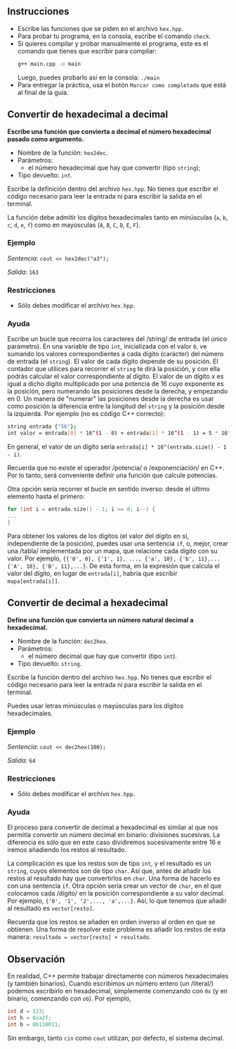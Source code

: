 ## Instrucciones

- Escribe las funciones que se piden en el archivo `hex.hpp`.
- Para probar tu programa, en la consola, escribe el comando `check`.
- Si quieres compilar y probar manualmente el programa, este es el comando que tienes que escribir para compilar:
  ```bash
  g++ main.cpp -o main
  ```
  Luego, puedes probarlo así en la consola: `./main`
- Para entregar la práctica, usa el botón `Marcar como completado` que está al final de la guía.

## Convertir de hexadecimal a decimal

**Escribe una función que convierta a decimal el número hexadecimal pasado como argumento.**

- Nombre de la función: `hex2dec`.
- Parámetros:
  - el número hexadecimal que hay que convertir (tipo `string`);
- Tipo devuelto: `int`.

Escribe la definición dentro del archivo `hex.hpp`. No tienes que escribir el código necesario para leer la entrada ni para escribir la salida en el terminal.

La función debe admitir los dígitos hexadecimales tanto en minúsculas (`a`, `b`, `c`, `d`, `e`, `f`) como en mayúsculas (`A`, `B`, `C`, `D`, `E`, `F`).

### Ejemplo

_Sentencia_: `cout << hex2dec("a3");`

_Salida_: `163`

### Restricciones

- Sólo debes modificar el archivo `hex.hpp`.

### Ayuda

Escribe un bucle que recorra los caracteres del /string/ de entrada (el único parámetro). En una variable de tipo `int`, inicializada con el valor `0`, ve sumando los valores correspondientes a cada dígito (carácter) del número de entrada (el `string`). El valor de cada dígito depende de su posición. El contador que utilices para recorrer el `string` te dirá la posición, y con ella podrás calcular el valor correspondiente al dígito. El valor de un dígito $x$ es igual a dicho dígito multiplicado por una potencia de $16$ cuyo exponente es la posición, pero numerando las posiciones desde la derecha, y empezando en $0$. Un manera de "numerar" las posiciones desde la derecha es usar como posición la diferencia entre la longitud del `string` y la posición desde la izquierda. Por ejemplo (no es código C++ correcto):

```bash
string entrada {"56"};
int valor = entrada[0] * 16^(1 - 0) + entrada[1] * 16^(1 - 1) = 5 * 16^1 + 6 * 16^0 = 96
```

En general, el valor de un dígito sería `entrada[i] * 16^(entrada.size() - 1 - i)`.

Recuerda que no existe el operador /potencia/ o /exponenciación/ en C++. Por lo tanto, será conveniente definir una función que calcule potencias.

Otra opción sería recorrer el bucle en sentido inverso: desde el último elemento hasta el primero:

```C++
for (int i = entrada.size() - 1; i >= 0; i--) {
...
}
```

Para obtener los valores de los dígitos (el valor del dígito en sí, independiente de la posición), puedes usar una sentencia `if`, o, mejor, crear una /tabla/ implementada por un mapa, que relacione cada dígito con su valor. Por ejemplo, `{{'0', 0}, {'1', 1}, ..., {'a', 10}, {'b', 11},... {'A', 10}, {'B', 11},...}`. De esta forma, en la expresión que calcula el valor del dígito, en lugar de `entrada[i]`, habría que escribir `mapa[entrada[i]]`.

## Convertir de decimal a hexadecimal

**Define una función que convierta un número natural decimal a hexadecimal.**

- Nombre de la función: `dec2hex`.
- Parámetros:
  - el número decimal que hay que convertir (tipo `int`).
- Tipo devuelto: `string`.

Escribe la función dentro del archivo `hex.hpp`. No tienes que escribir el código necesario para leer la entrada ni para escribir la salida en el terminal.

Puedes usar letras minúsculas o mayúsculas para los dígitos hexadecimales.

### Ejemplo

_Sentencia_: `cout << dec2hex(100);`

_Salida_: `64` 

### Restricciones

- Sólo debes modificar el archivo `hex.hpp`.

### Ayuda

El proceso para convertir de decimal a hexadecimal es similar al que nos permitía convertir un número decimal en binario: divisiones sucesivas. La diferencia es sólo que en este caso dividiremos sucesivamente entre 16 e iremos añadiendo los restos al resultado.

La complicación es que los restos son de tipo `int`, y el resultado es un `string`, cuyos elementos son de tipo `char`. Así que, antes de añadir los restos al resultado hay que convertirlos en `char`. Una forma de hacerlo es con una sentencia `if`. Otra opción sería crear un vector de `char`, en el que colocamos cada /dígito/ en la posición correspondiente a su valor decimal. Por ejemplo, `{'0', '1', '2',..., 'a',...}`. Así, lo que tenemos que añadir al resultado es `vector[resto]`.

Recuerda que los restos se añaden en orden inverso al orden en que se obtienen. Una forma de resolver este problema es añadir los restos de esta manera: `resultado = vector[resto] + resultado`.

## Observación

En realidad, C++ permite trabajar directamente con números hexadecimales (y también binarios). Cuando escribimos un número entero (un /literal/) podemos escribirlo en hexadecimal, simplemente comenzando con `0x` (y en binario, comenzando con `ob`). Por ejemplo,

```C++
int d = 123;
int h = 0xa2f;
int b = 0b110011;
```

Sin embargo, tanto `cin` como `cout` utilizan, por defecto, el sistema decimal.
